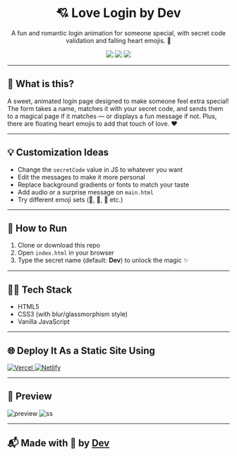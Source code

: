 <h1 align="center">💘 Love Login by Dev</h1>

<p align="center">
  A fun and romantic login animation for someone special, with secret code validation and falling heart emojis. 💖
</p>

<p align="center">
  <img src="https://img.shields.io/badge/HTML-%23E34F26?style=for-the-badge&logo=html5&logoColor=white" />
  <img src="https://img.shields.io/badge/CSS-%231572B6?style=for-the-badge&logo=css3&logoColor=white" />
  <img src="https://img.shields.io/badge/Javascript-%23F7DF1E?style=for-the-badge&logo=javascript&logoColor=black" />
</p>

---

## 🥰 What is this?

A sweet, animated login page designed to make someone feel extra special! The form takes a name, matches it with your secret code, and sends them to a magical page if it matches — or displays a fun message if not. Plus, there are floating heart emojis to add that touch of love. ❤️

---

## 💡 Customization Ideas

- Change the `secretCode` value in JS to whatever you want
- Edit the messages to make it more personal
- Replace background gradients or fonts to match your taste
- Add audio or a surprise message on `main.html`
- Try different emoji sets (🌹, 💋, 🧸 etc.)

---

## 🚀 How to Run

1. Clone or download this repo
2. Open `index.html` in your browser
3. Type the secret name (default: **Dev**) to unlock the magic ✨

---

## 🧑‍💻 Tech Stack

- HTML5
- CSS3 (with blur/glassmorphism style)
- Vanilla JavaScript

---

## 🌐 Deploy It As a Static Site Using

<p align="left">
  <a href="https://vercel.com" target="_blank" rel="noopener noreferrer">
    <img alt="Vercel" src="https://img.shields.io/badge/Vercel-000000?style=for-the-badge&logo=vercel&logoColor=white" />
  </a>
  <a href="https://netlify.com" target="_blank" rel="noopener noreferrer">
    <img alt="Netlify" src="https://img.shields.io/badge/Netlify-00C7B7?style=for-the-badge&logo=netlify&logoColor=white" />
  </a>
</p>

---

## 📸 Preview

![preview](https://github.com/user-attachments/assets/1be75e85-8c12-4e08-8472-b378de81a8ad)
![ss](https://github.com/user-attachments/assets/ec333ee6-bf23-4ba6-a39b-618de8469201)

---

## 📬 Made with 💖 by [Dev](https://github.com/diwanshu-lab)
